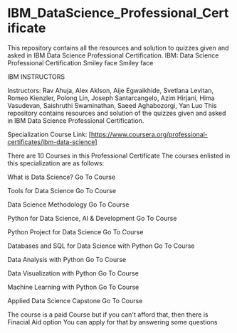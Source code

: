 # IBM_DataScience_Professional_Certificate
This repository contains all the resources and solution to quizzes given and asked in IBM Data Science Professional Certification.
IBM: Data Science Professional Certification
Smiley face Smiley face

IBM INSTRUCTORS

Instructors: Rav Ahuja, Alex Aklson, Aije Egwaikhide, Svetlana Levitan, Romeo Kienzler, Polong Lin, Joseph Santarcangelo, Azim Hirjani, Hima Vasudevan, Saishruthi Swaminathan, Saeed Aghabozorgi, Yan Luo
This repository contains resources and solution of the quizzes given and asked in IBM Data Science Professional Certification.

Specialization Course Link: [https://www.coursera.org/professional-certificates/ibm-data-science]

There are 10 Courses in this Professional Certificate
The courses enlisted in this specialization are as follows:

 What is Data Science? Go To Course

 Tools for Data Science Go To Course

 Data Science Methodology Go To Course

 Python for Data Science, AI & Development Go To Course

 Python Project for Data Science Go To Course

 Databases and SQL for Data Science with Python Go To Course

 Data Analysis with Python Go To Course

 Data Visualization with Python Go To Course

 Machine Learning with Python Go To Course

 Applied Data Science Capstone Go To Course


The course is a paid Course but if you can't afford that, then there is Finacial Aid option You can apply for that by answering some questions
